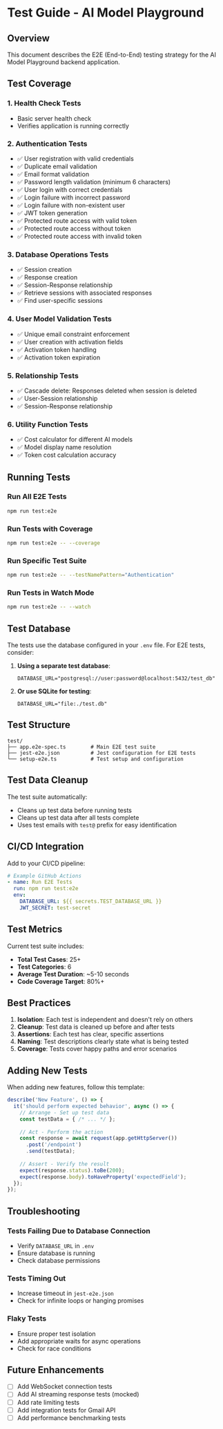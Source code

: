 # Test Guide - AI Model Playground

## Overview
This document describes the E2E (End-to-End) testing strategy for the AI Model Playground backend application.

## Test Coverage

### 1. **Health Check Tests**
- Basic server health check
- Verifies application is running correctly

### 2. **Authentication Tests**
- ✅ User registration with valid credentials
- ✅ Duplicate email validation
- ✅ Email format validation
- ✅ Password length validation (minimum 6 characters)
- ✅ User login with correct credentials
- ✅ Login failure with incorrect password
- ✅ Login failure with non-existent user
- ✅ JWT token generation
- ✅ Protected route access with valid token
- ✅ Protected route access without token
- ✅ Protected route access with invalid token

### 3. **Database Operations Tests**
- ✅ Session creation
- ✅ Response creation
- ✅ Session-Response relationship
- ✅ Retrieve sessions with associated responses
- ✅ Find user-specific sessions

### 4. **User Model Validation Tests**
- ✅ Unique email constraint enforcement
- ✅ User creation with activation fields
- ✅ Activation token handling
- ✅ Activation token expiration

### 5. **Relationship Tests**
- ✅ Cascade delete: Responses deleted when session is deleted
- ✅ User-Session relationship
- ✅ Session-Response relationship

### 6. **Utility Function Tests**
- ✅ Cost calculator for different AI models
- ✅ Model display name resolution
- ✅ Token cost calculation accuracy

## Running Tests

### Run All E2E Tests
```bash
npm run test:e2e
```

### Run Tests with Coverage
```bash
npm run test:e2e -- --coverage
```

### Run Specific Test Suite
```bash
npm run test:e2e -- --testNamePattern="Authentication"
```

### Run Tests in Watch Mode
```bash
npm run test:e2e -- --watch
```

## Test Database

The tests use the database configured in your `.env` file. For E2E tests, consider:

1. **Using a separate test database**:
   ```env
   DATABASE_URL="postgresql://user:password@localhost:5432/test_db"
   ```

2. **Or use SQLite for testing**:
   ```env
   DATABASE_URL="file:./test.db"
   ```

## Test Structure

```
test/
├── app.e2e-spec.ts        # Main E2E test suite
├── jest-e2e.json          # Jest configuration for E2E tests
└── setup-e2e.ts           # Test setup and configuration
```

## Test Data Cleanup

The test suite automatically:
- Cleans up test data before running tests
- Cleans up test data after all tests complete
- Uses test emails with `test@` prefix for easy identification

## CI/CD Integration

Add to your CI/CD pipeline:

```yaml
# Example GitHub Actions
- name: Run E2E Tests
  run: npm run test:e2e
  env:
    DATABASE_URL: ${{ secrets.TEST_DATABASE_URL }}
    JWT_SECRET: test-secret
```

## Test Metrics

Current test suite includes:
- **Total Test Cases**: 25+
- **Test Categories**: 6
- **Average Test Duration**: ~5-10 seconds
- **Code Coverage Target**: 80%+

## Best Practices

1. **Isolation**: Each test is independent and doesn't rely on others
2. **Cleanup**: Test data is cleaned up before and after tests
3. **Assertions**: Each test has clear, specific assertions
4. **Naming**: Test descriptions clearly state what is being tested
5. **Coverage**: Tests cover happy paths and error scenarios

## Adding New Tests

When adding new features, follow this template:

```typescript
describe('New Feature', () => {
  it('should perform expected behavior', async () => {
    // Arrange - Set up test data
    const testData = { /* ... */ };
    
    // Act - Perform the action
    const response = await request(app.getHttpServer())
      .post('/endpoint')
      .send(testData);
    
    // Assert - Verify the result
    expect(response.status).toBe(200);
    expect(response.body).toHaveProperty('expectedField');
  });
});
```

## Troubleshooting

### Tests Failing Due to Database Connection
- Verify `DATABASE_URL` in `.env`
- Ensure database is running
- Check database permissions

### Tests Timing Out
- Increase timeout in `jest-e2e.json`
- Check for infinite loops or hanging promises

### Flaky Tests
- Ensure proper test isolation
- Add appropriate waits for async operations
- Check for race conditions

## Future Enhancements

- [ ] Add WebSocket connection tests
- [ ] Add AI streaming response tests (mocked)
- [ ] Add rate limiting tests
- [ ] Add integration tests for Gmail API
- [ ] Add performance benchmarking tests
